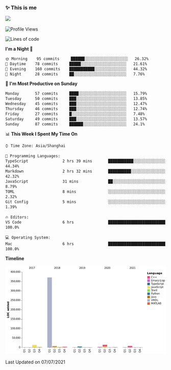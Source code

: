 <!--

**icyzeroice/icyzeroice** is a ✨ _special_ ✨ repository because its `README.md` (this file) appears on your GitHub profile.

Here are some ideas to get you started:

- 🔭 I’m currently working on ...
- 🌱 I’m currently learning ...
- 👯 I’m looking to collaborate on ...
- 🤔 I’m looking for help with ...
- 💬 Ask me about ...
- 📫 How to reach me: ...
- 😄 Pronouns: ...
- ⚡ Fun fact: ...

-->

### ✨ This is me

![](https://github-readme-stats.vercel.app/api?username=icyzeroice)

<!--START_SECTION:waka-->
![Profile Views](http://img.shields.io/badge/Profile%20Views-0-blue)

![Lines of code](https://img.shields.io/badge/From%20Hello%20World%20I%27ve%20Written-429569%20lines%20of%20code-blue)

**I'm a Night 🦉** 

```text
🌞 Morning    95 commits     ██████░░░░░░░░░░░░░░░░░░░   26.32% 
🌆 Daytime    78 commits     █████░░░░░░░░░░░░░░░░░░░░   21.61% 
🌃 Evening    160 commits    ███████████░░░░░░░░░░░░░░   44.32% 
🌙 Night      28 commits     ██░░░░░░░░░░░░░░░░░░░░░░░   7.76%

```
📅 **I'm Most Productive on Sunday** 

```text
Monday       57 commits     ████░░░░░░░░░░░░░░░░░░░░░   15.79% 
Tuesday      50 commits     ███░░░░░░░░░░░░░░░░░░░░░░   13.85% 
Wednesday    45 commits     ███░░░░░░░░░░░░░░░░░░░░░░   12.47% 
Thursday     46 commits     ███░░░░░░░░░░░░░░░░░░░░░░   12.74% 
Friday       27 commits     █░░░░░░░░░░░░░░░░░░░░░░░░   7.48% 
Saturday     49 commits     ███░░░░░░░░░░░░░░░░░░░░░░   13.57% 
Sunday       87 commits     ██████░░░░░░░░░░░░░░░░░░░   24.1%

```


📊 **This Week I Spent My Time On** 

```text
⌚︎ Time Zone: Asia/Shanghai

💬 Programming Languages: 
TypeScript               2 hrs 39 mins       ███████████░░░░░░░░░░░░░░   44.34% 
Markdown                 2 hrs 32 mins       ██████████░░░░░░░░░░░░░░░   42.32% 
JavaScript               31 mins             ██░░░░░░░░░░░░░░░░░░░░░░░   8.79% 
TOML                     8 mins              ░░░░░░░░░░░░░░░░░░░░░░░░░   2.32% 
Git Config               5 mins              ░░░░░░░░░░░░░░░░░░░░░░░░░   1.39%

🔥 Editors: 
VS Code                  6 hrs               █████████████████████████   100.0%

💻 Operating System: 
Mac                      6 hrs               █████████████████████████   100.0%

```

**Timeline**

![Chart not found](https://raw.githubusercontent.com/icyzeroice/icyzeroice/main/charts/bar_graph.png) 


 Last Updated on 07/07/2021
<!--END_SECTION:waka-->

<!--

### Related
- https://github.com/abhisheknaiidu/awesome-github-profile-readme
- https://github.com/coderjojo/creative-profile-readme
- https://github.com/elangosundar/awesome-README-templates
- https://github.com/durgeshsamariya/awesome-github-profile-readme-templates
- https://github.com/anmol098/waka-readme-stats

-->
